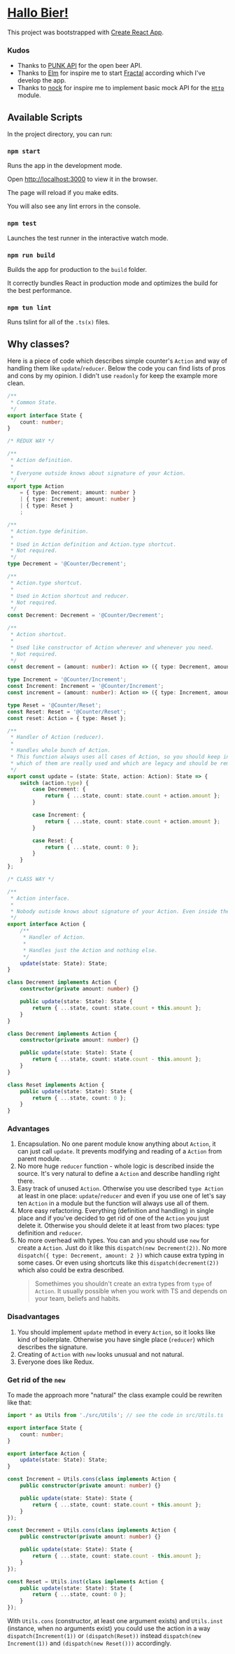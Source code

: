 # [Hallo Bier!](http://hallo-bier.s3-website-eu-west-1.amazonaws.com)

This project was bootstrapped with [Create React App](https://github.com/facebook/create-react-app).

### Kudos

- Thanks to [PUNK API](https://punkapi.com/documentation/v2) for the open beer API.
- Thanks to [Elm](https://elm-lang.org) for inspire me to start 
[Fractal](https://github.com/owanturist/Fractal) according which I've develop the app.
- Thanks to [nock](https://github.com/nock/nock) for inspire me to implement basic 
mock API for the [`Http`](./src/Http.ts) module.

## Available Scripts

In the project directory, you can run:

### `npm start`

Runs the app in the development mode.

Open [http://localhost:3000](http://localhost:3000) to view it in the browser.

The page will reload if you make edits.

You will also see any lint errors in the console.

### `npm test`

Launches the test runner in the interactive watch mode.


### `npm run build`

Builds the app for production to the `build` folder.

It correctly bundles React in production mode and optimizes the build for the best performance.

### `npm tun lint`

Runs tslint for all of the `.ts(x)` files.

## Why classes?

Here is a piece of code which describes simple counter's `Action` and
way of handling them like `update`/`reducer`. Below the code you can find lists of
pros and cons by my opinion. I didn't use `readonly` for keep the example more clean.

```ts
/**
 * Common State.
 */
export interface State {
    count: number;
}

/* REDUX WAY */

/**
 * Action definition.
 *
 * Everyone outside knows about signature of your Action.
 */
export type Action
    = { type: Decrement; amount: number }
    | { type: Increment; amount: number }
    | { type: Reset }
    ;

/**
 * Action.type definition.
 *
 * Used in Action definition and Action.type shortcut.
 * Not required.
 */
type Decrement = '@Counter/Decrement';

/**
 * Action.type shortcut.
 *
 * Used in Action shortcut and reducer.
 * Not required.
 */
const Decrement: Decrement = '@Counter/Decrement';

/**
 * Action shortcut.
 *
 * Used like constructor of Action wherever and whenever you need.
 * Not required.
 */
const decrement = (amount: number): Action => ({ type: Decrement, amount });

type Increment = '@Counter/Increment';
const Increment: Increment = '@Counter/Increment';
const increment = (amount: number): Action => ({ type: Increment, amount });

type Reset = '@Counter/Reset';
const Reset: Reset = '@Counter/Reset';
const reset: Action = { type: Reset };

/**
 * Handler of Action (reducer).
 *
 * Handles whole bunch of Action.
 * This function always uses all cases of Action, so you should keep in mind
 * which of them are really used and which are legacy and should be removed.
 */
export const update = (state: State, action: Action): State => {
    switch (action.type) {
        case Decrement: {
            return { ...state, count: state.count + action.amount };
        }

        case Increment: {
            return { ...state, count: state.count + action.amount };
        }

        case Reset: {
            return { ...state, count: 0 };
        }
    }
};

/* CLASS WAY */

/**
 * Action interface.
 *
 * Nobody outisde knows about signature of your Action. Even inside the module.
 */
export interface Action {
    /**
     * Handler of Action.
     *
     * Handles just the Action and nothing else.
     */
    update(state: State): State;
}

class Decrement implements Action {
    constructor(private amount: number) {}

    public update(state: State): State {
        return { ...state, count: state.count + this.amount };
    }
}

class Decrement implements Action {
    constructor(private amount: number) {}

    public update(state: State): State {
        return { ...state, count: state.count - this.amount };
    }
}

class Reset implements Action {
    public update(state: State): State {
        return { ...state, count: 0 };
    }
}
```

### Advantages

1. Encapsulation. No one parent module know anything about `Action`, it can just call `update`.
It prevents modifying and reading of a `Action` from parent module.
1. No more huge `reducer` function - whole logic is described inside the source.
It's very natural to define a `Action` and describe handling right there.
1. Easy track of unused `Action`. Otherwise you use described `type Action` at least in one place: 
`update`/`reducer` and even if you use one of let's say ten `Action` in a module 
but the function will always use all of them.
1. More easy refactoring. Everything (definition and handling) in single place 
and if you've decided to get rid of one of 
the `Action` you just delete it. Otherwise you should delete it at least from two places: 
type definition and `reducer`.
1. No more overhead with types. 
You can and you should use `new` for create a `Action`. 
Just do it like this `dispatch(new Decrement(2))`. 
No more `dispatch({ type: Decrement, amount: 2 })` which cause extra typing in some cases. 
Or even using shortcuts like this `dispatch(decrement(2))` which also could be extra described.
    > Somethimes you shouldn't create an extra types from `type` of `Action`.
    > It usually possible when you work with TS and depends on your team, beliefs and habits.

### Disadvantages

1. You should implement `update` method in every `Action`, so it looks like kind of boilerplate.
Otherwise you have single place (`reducer`) which describes the signature.
1. Creating of `Action` with `new` looks unusual and not natural.
1. Everyone does like Redux.

### Get rid of the `new`

To made the approach more "natural" the class example could be rewriten like that:

```ts
import * as Utils from './src/Utils'; // see the code in src/Utils.ts

export interface State {
    count: number;
}

export interface Action {
    update(state: State): State;
}

const Increment = Utils.cons(class implements Action {
    public constructor(private amount: number) {}

    public update(state: State): State {
        return { ...state, count: state.count + this.amount };
    }
});

const Decrement = Utils.cons(class implements Action {
    public constructor(private amount: number) {}

    public update(state: State): State {
        return { ...state, count: state.count - this.amount };
    }
});

const Reset = Utils.inst(class implements Action {
    public update(state: State): State {
        return { ...state, count: 0 };
    }
});
```

With `Utils.cons` (constructor, at least one argument exists) 
and `Utils.inst` (instance, when no arguments exist) you could use
the action in a way `dispatch(Increment(1))` or `(dispatch(Reset))`
instead `dispatch(new Increment(1))` and `(dispatch(new Reset()))` accordingly.

